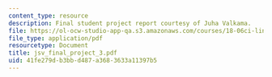 ```yaml
---
content_type: resource
description: Final student project report courtesy of Juha Valkama.
file: https://ol-ocw-studio-app-qa.s3.amazonaws.com/courses/18-06ci-linear-algebra-communications-intensive-spring-2004/41fe279db3bbd487a3683633a11397b5_jsv_final_project_3.pdf
file_type: application/pdf
resourcetype: Document
title: jsv_final_project_3.pdf
uid: 41fe279d-b3bb-d487-a368-3633a11397b5
---
```

